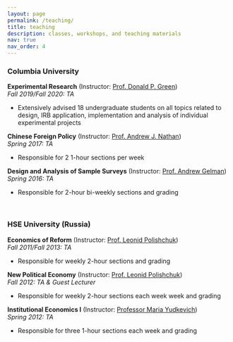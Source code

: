```yaml
---
layout: page
permalink: /teaching/
title: teaching
description: classes, workshops, and teaching materials
nav: true
nav_order: 4
---
```


<h3>Columbia University</h3>

<div class="post">
<article>
<div class="card mt-3">
<div class="p-3">
<strong>Experimental Research</strong> (Instructor: <a href="https://polisci.columbia.edu/content/donald-p-green">Prof. Donald P. Green</a>)<br>
<em>Fall 2019/Fall 2020: TA</em>
<ul>
    <li>Extensively advised 18 undergraduate students on all topics related to design, IRB application, implementation and analysis of individual experimental projects</li>
</ul>
</div>
</div>

<div class="post">
<article>
<div class="card mt-3">
<div class="p-3">
<strong>Chinese Foreign Policy</strong> (Instructor: <a href="https://polisci.columbia.edu/content/andrew-j-nathan">Prof. Andrew J. Nathan</a>)<br>
<em>Spring 2017: TA</em>
<ul>
    <li>Responsible for 2 1-hour sections per week</li>
</ul>
</div>
</div>

<div class="card mt-3">
<div class="p-3">
<strong>Design and Analysis of Sample Surveys</strong> (Instructor: <a href="http://www.stat.columbia.edu/~gelman/">Prof. Andrew Gelman</a>)<br>
<em>Spring 2016: TA</em>
<ul>
    <li>Responsible for 2-hour bi-weekly sections and grading</li>
</ul>
</div>
</div>

</article>
</div>

<br>

<h3>HSE University (Russia)</h3>

<div class="post">
<article>
<div class="card mt-3">
<div class="p-3">
<strong>Economics of Reform</strong> (Instructor: <a href="https://www.hse.ru/en/org/persons/65104">Prof. Leonid Polishchuk</a>)<br>
<em>Fall 2011/Fall 2013: TA</em>
<ul>
    <li>Responsible for weekly 2-hour sections and grading</li>
</ul>
</div>
</div>

<div class="card mt-3">
<div class="p-3">
<strong>New Political Economy</strong> (Instructor: <a href="https://www.hse.ru/en/org/persons/65104">Prof. Leonid Polishchuk</a>)<br>
<em>Fall 2012: TA & Guest Lecturer</em>
<ul>
    <li>Responsible for weekly 2-hour sections each week week and grading</li>
</ul>
</div>
</div>

<div class="card mt-3">
<div class="p-3">
<strong>Institutional Economics I</strong> (Instructor: <a href="https://www.hse.ru/en/staff/yudkevich">Professor Maria Yudkevich</a>)<br>
<em>Spring 2012: TA</em>
<ul>
    <li>Responsible for three 1-hour sections each week and grading</li>
</ul>
</div>
</div>


</article>
</div>